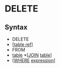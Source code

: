 # DELETE


## Syntax
- DELETE
- \[[table ref](/concepts/table_ref.rs)\]
- FROM
- [table](/concepts/table.md) \*\[[JOIN](/other/join.md) [table](/concepts/table.md)\]
- \[[WHERE](/other/where.md) [expression](/concepts/expression.md)\]